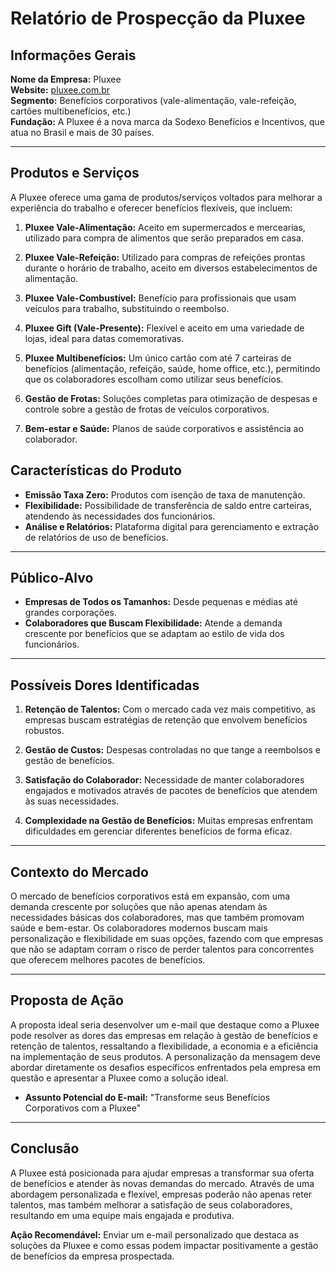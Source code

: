 # Relatório de Prospecção da Pluxee

## Informações Gerais
**Nome da Empresa:** Pluxee  
**Website:** [pluxee.com.br](http://www.pluxee.com.br)  
**Segmento:** Benefícios corporativos (vale-alimentação, vale-refeição, cartões multibenefícios, etc.)  
**Fundação:** A Pluxee é a nova marca da Sodexo Benefícios e Incentivos, que atua no Brasil e mais de 30 países.

---

## Produtos e Serviços
A Pluxee oferece uma gama de produtos/serviços voltados para melhorar a experiência do trabalho e oferecer benefícios flexíveis, que incluem:

1. **Pluxee Vale-Alimentação:** Aceito em supermercados e mercearias, utilizado para compra de alimentos que serão preparados em casa.
  
2. **Pluxee Vale-Refeição:** Utilizado para compras de refeições prontas durante o horário de trabalho, aceito em diversos estabelecimentos de alimentação.
  
3. **Pluxee Vale-Combustível:** Benefício para profissionais que usam veículos para trabalho, substituindo o reembolso.
  
4. **Pluxee Gift (Vale-Presente):** Flexível e aceito em uma variedade de lojas, ideal para datas comemorativas.
  
5. **Pluxee Multibenefícios:** Um único cartão com até 7 carteiras de benefícios (alimentação, refeição, saúde, home office, etc.), permitindo que os colaboradores escolham como utilizar seus benefícios.
  
6. **Gestão de Frotas:** Soluções completas para otimização de despesas e controle sobre a gestão de frotas de veículos corporativos.
  
7. **Bem-estar e Saúde:** Planos de saúde corporativos e assistência ao colaborador.

## Características do Produto
- **Emissão Taxa Zero:** Produtos com isenção de taxa de manutenção.
- **Flexibilidade:** Possibilidade de transferência de saldo entre carteiras, atendendo às necessidades dos funcionários.
- **Análise e Relatórios:** Plataforma digital para gerenciamento e extração de relatórios de uso de benefícios.

---

## Público-Alvo
- **Empresas de Todos os Tamanhos:** Desde pequenas e médias até grandes corporações. 
- **Colaboradores que Buscam Flexibilidade:** Atende a demanda crescente por benefícios que se adaptam ao estilo de vida dos funcionários.
  
---

## Possíveis Dores Identificadas
1. **Retenção de Talentos:** Com o mercado cada vez mais competitivo, as empresas buscam estratégias de retenção que envolvem benefícios robustos.
  
2. **Gestão de Custos:** Despesas controladas no que tange a reembolsos e gestão de benefícios.
  
3. **Satisfação do Colaborador:** Necessidade de manter colaboradores engajados e motivados através de pacotes de benefícios que atendem às suas necessidades.

4. **Complexidade na Gestão de Benefícios:** Muitas empresas enfrentam dificuldades em gerenciar diferentes benefícios de forma eficaz.

---

## Contexto do Mercado
O mercado de benefícios corporativos está em expansão, com uma demanda crescente por soluções que não apenas atendam às necessidades básicas dos colaboradores, mas que também promovam saúde e bem-estar. Os colaboradores modernos buscam mais personalização e flexibilidade em suas opções, fazendo com que empresas que não se adaptam corram o risco de perder talentos para concorrentes que oferecem melhores pacotes de benefícios.

---

## Proposta de Ação
A proposta ideal seria desenvolver um e-mail que destaque como a Pluxee pode resolver as dores das empresas em relação à gestão de benefícios e retenção de talentos, ressaltando a flexibilidade, a economia e a eficiência na implementação de seus produtos. A personalização da mensagem deve abordar diretamente os desafios específicos enfrentados pela empresa em questão e apresentar a Pluxee como a solução ideal.

- **Assunto Potencial do E-mail:** "Transforme seus Benefícios Corporativos com a Pluxee"
  
---

## Conclusão
A Pluxee está posicionada para ajudar empresas a transformar sua oferta de benefícios e atender às novas demandas do mercado. Através de uma abordagem personalizada e flexível, empresas poderão não apenas reter talentos, mas também melhorar a satisfação de seus colaboradores, resultando em uma equipe mais engajada e produtiva. 

**Ação Recomendável:** Enviar um e-mail personalizado que destaca as soluções da Pluxee e como essas podem impactar positivamente a gestão de benefícios da empresa prospectada.